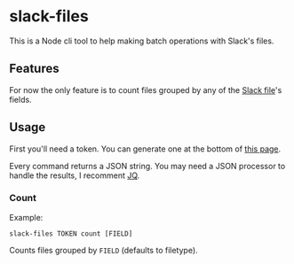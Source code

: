 # slack-files

This is a Node cli tool to help making batch operations with Slack's files.

## Features

For now the only feature is to count files grouped by any of the [Slack file](https://api.slack.com/types/file)'s fields.

## Usage

First you'll need a token.
You can generate one at the bottom of [this page](https://api.slack.com/web).

Every command returns a JSON string.
You may need a JSON processor to handle the results, I recomment [JQ](https://stedolan.github.io/jq/).

### Count

Example:

```
slack-files TOKEN count [FIELD]
```

Counts files grouped by `FIELD` (defaults to filetype).
